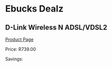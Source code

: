 
# Ebucks Dealz
## D-Link Wireless N ADSL/VDSL2
[Product Page](https://www.ebucks.com/web/shop/productSelected.do?prodId=1084242654&catId=714948688)

Price: R739.00

Savings: 


	